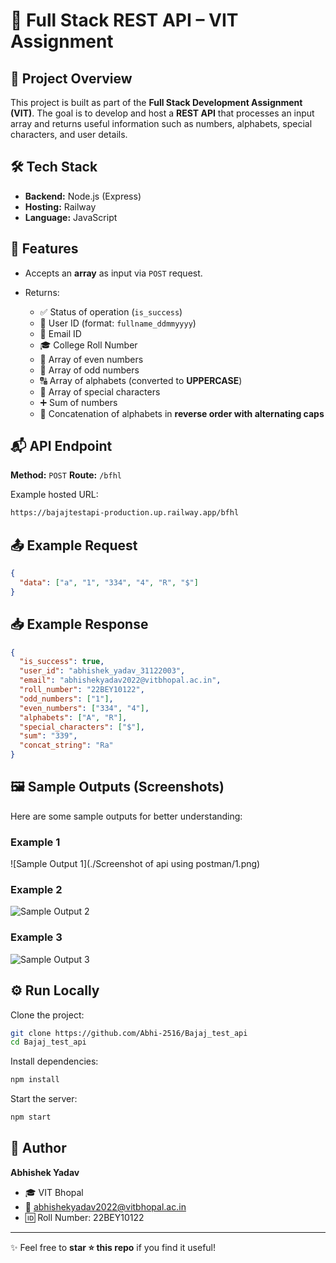 # 🚀 Full Stack REST API – VIT Assignment

## 📌 Project Overview

This project is built as part of the **Full Stack Development Assignment (VIT)**.
The goal is to develop and host a **REST API** that processes an input array and returns useful information such as numbers, alphabets, special characters, and user details.

## 🛠 Tech Stack

* **Backend:** Node.js (Express)
* **Hosting:** Railway 
* **Language:** JavaScript

## 📂 Features

* Accepts an **array** as input via `POST` request.
* Returns:

  * ✅ Status of operation (`is_success`)
  * 👤 User ID (format: `fullname_ddmmyyyy`)
  * 📧 Email ID
  * 🎓 College Roll Number
  * 🔢 Array of even numbers
  * 🔢 Array of odd numbers
  * 🔠 Array of alphabets (converted to **UPPERCASE**)
  * 🔣 Array of special characters
  * ➕ Sum of numbers
  * 🔄 Concatenation of alphabets in **reverse order with alternating caps**

## 📬 API Endpoint

**Method:** `POST`
**Route:** `/bfhl`

Example hosted URL:

```bash
https://bajajtestapi-production.up.railway.app/bfhl
```

## 📤 Example Request

```json
{
  "data": ["a", "1", "334", "4", "R", "$"]
}
```

## 📥 Example Response

```json
{
  "is_success": true,
  "user_id": "abhishek_yadav_31122003",
  "email": "abhishekyadav2022@vitbhopal.ac.in",
  "roll_number": "22BEY10122",
  "odd_numbers": ["1"],
  "even_numbers": ["334", "4"],
  "alphabets": ["A", "R"],
  "special_characters": ["$"],
  "sum": "339",
  "concat_string": "Ra"
}
```

## 🖼 Sample Outputs (Screenshots)

Here are some sample outputs for better understanding:

### Example 1

![Sample Output 1](./Screenshot of api using postman/1.png)

### Example 2

![Sample Output 2](./screenshots/output2.png)

### Example 3

![Sample Output 3](./screenshots/output3.png)

## ⚙️ Run Locally

Clone the project:

```bash
git clone https://github.com/Abhi-2516/Bajaj_test_api
cd Bajaj_test_api
```

Install dependencies:

```bash
npm install
```

Start the server:

```bash
npm start
```

## 👤 Author

**Abhishek Yadav**

* 🎓 VIT Bhopal
* 📧 [abhishekyadav2022@vitbhopal.ac.in](mailto:abhishekyadav2022@vitbhopal.ac.in)
* 🆔 Roll Number: 22BEY10122

---

✨ Feel free to **star ⭐ this repo** if you find it useful!
